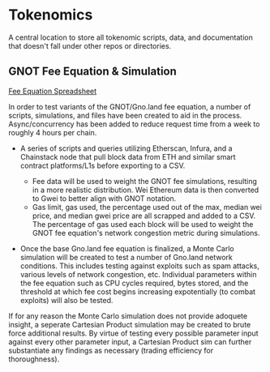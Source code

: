 # Tokenomics 
A central location to store all tokenomic scripts, data, and documentation that doesn't fall under other repos or directories. 

## GNOT Fee Equation & Simulation

[Fee Equation Spreadsheet](https://docs.google.com/spreadsheets/d/16LdahdcIRMHNQXULCSeO90PGbHTbZbuefwDVbDeKpWk/edit?usp=sharing)

In order to test variants of the GNOT/Gno.land fee equation, a number of scripts, simulations, and files have been created to aid in the process. Async/concurrency has been added to reduce request time from a week to roughly 4 hours per chain. 

- A series of scripts and queries utilizing Etherscan, Infura, and a Chainstack node that pull block data from ETH and similar smart contract platforms/L1s before exporting to a CSV.
  - Fee data will be used to weight the GNOT fee simulations, resulting in a more realistic distribution. Wei Ethereum data is then converted to Gwei to better align with GNOT notation.
  - Gas limit, gas used, the percentage used out of the max, median wei price, and median gwei price are all scrapped and added to a CSV. The percentage of gas used each block will be used to weight the GNOT fee equation's network congestion metric during simulations. 
  
- Once the base Gno.land fee equation is finalized, a Monte Carlo simulation will be created to test a number of Gno.land network conditions. This includes testing against exploits such as spam attacks, various levels of network congestion, etc. Individual parameters within the fee equation such as CPU cycles required, bytes stored, and the threshold at which fee cost begins increasing expotentially (to combat exploits) will also be tested. 

If for any reason the Monte Carlo simulation does not provide adoquete insight, a seperate Cartesian Product simulation may be created to brute force additional results. By virtue of testing every possible parameter input against every other parameter input, a Cartesian Product sim can further substantiate any findings as necessary (trading efficiency for thoroughness). 
